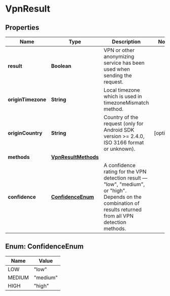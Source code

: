 

# VpnResult


## Properties

| Name | Type | Description | Notes |
|------------ | ------------- | ------------- | -------------|
|**result** | **Boolean** | VPN or other anonymizing service has been used when sending the request. |  |
|**originTimezone** | **String** | Local timezone which is used in timezoneMismatch method. |  |
|**originCountry** | **String** | Country of the request (only for Android SDK version >= 2.4.0, ISO 3166 format or unknown). |  [optional] |
|**methods** | [**VpnResultMethods**](VpnResultMethods.md) |  |  |
|**confidence** | [**ConfidenceEnum**](#ConfidenceEnum) | A confidence rating for the VPN detection result — \"low\", \"medium\", or \"high\". Depends on the combination of results returned from all VPN detection methods. |  |


## Enum: ConfidenceEnum

| Name | Value |
|---- | ----- |
| LOW | &quot;low&quot; |
| MEDIUM | &quot;medium&quot; |
| HIGH | &quot;high&quot; |



